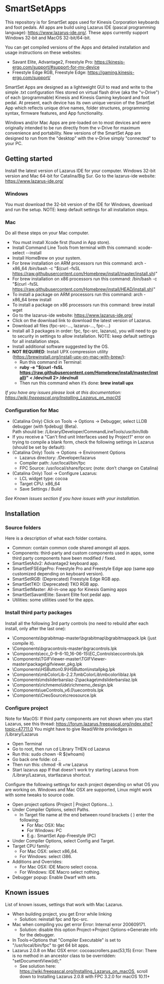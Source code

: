 # SmartSetApps
This repository is for SmartSet apps used for Kinesis Corporation keyboards and foot pedals.
All apps are build using Lazarus IDE (pascal programming language): https://www.lazarus-ide.org/.
These apps currently support Windows 32-bit and MacOS 32-bit/64-bit.

You can get compiled versions of the Apps and detailed installation and usage instructions on these websites:
* Savant Elite, Advantage2, Freestyle Pro: https://kinesis-ergo.com/support/#support-for-my-device
* Freestyle Edge RGB, Freestyle Edge: https://gaming.kinesis-ergo.com/support/

SmartSet Apps are designed as a lightweight GUI to read and write to the simple .txt configuration files stored on virtual flash drive (aka the "v-Drive") of each (programmable) Kinesis and Kinesis Gaming keyboard and foot pedal. At present, each device has its own unique version of the SmartSet App which reflects unique drive names, folder structures, programming syntax, firmware features, and App functionality.

Windows and/or Mac Apps are pre-loaded on to most devices and were originally intended to be run directly from the v-Drive for maximum convenience and portability. New versions of the SmartSet App are designed to run from the "desktop" with the v-Drive simply "connected" to your PC. 

## Getting started
Install the latest version of Lazarus IDE for your computer.  Windows 32-bit version and Mac 64-bit for Catalina/Big Sur. Go to the lazarus-ide website: https://www.lazarus-ide.org/
### Windows
You must download the 32-bit version of the IDE for Windows, download and run the setup.
NOTE: keep default settings for all installation steps.

### Mac
Do all these steps on your Mac computer.
* You must install Xcode first (found in App store).
* Install Command Line Tools from terminal with this command: xcode-select --install
* Install HomeBrew on your system.
* For brew installation on ARM processors run this command:
	arch -x86_64 /bin/bash -c "$(curl -fsSL https://raw.githubusercontent.com/Homebrew/install/master/install.sh)"
* For brew installation on x86 processors run this command:
	/bin/bash -c "$(curl -fsSL https://raw.githubusercontent.com/Homebrew/install/HEAD/install.sh)"
* To install a package on ARM processors run this command:
	arch -x86_64 brew install <package>
* To install a package on x86 processors run this command:
	brew install wget
* Go to the lazarus-ide website: https://www.lazarus-ide.org/
* Click on the download link to download the latest version of Lazarus.
* Download all files (fpc-src-..., lazarus-..., fpc-...)
* Install all 3 packages in order: fpc, fpc-src, lazarus), you will need to go to security in settings to allow installation. 
  NOTE: keep default settings for all installation steps.
* Install additional software suggested by the OS.
* **NOT REQUIRED**: Install UPX compression utility (https://brewinstall.org/install-upx-on-mac-with-brew/):
  * Run this command in Terminal: 
  * **ruby -e "$(curl -fsSL https://raw.githubusercontent.com/Homebrew/install/master/install)" < /dev/null 2> /dev/null**
  * Then run this command when it’s done: **brew install upx**
  
*If you have any issues please look at this documentation: https://wiki.freepascal.org/Installing_Lazarus_on_macOS*

### Configuration for Mac
* (Catalina Only) Click on Tools -> Options -> Debugger, select LLDB debugger (with fpdebug) (Beta).  
	Path should be: /Library/Developer/CommandLineTools/usr/bin/lldb
* If you receive a "Can't find unit Interfaces used by Project1" error on trying to compile a blank form, check the following settings in Lazarus (should be set by default):
* (Catalina Only) Tools -> Options -> Environment Options
  * Lazarus directory: /Developer/lazarus
  * Compiler path: /usr/local/bin/fpc
  * FPC Source: /usr/local/share/fpcsrc (note: don’t change on Catalina)
* (Catalina Only) Tool -> Configure Lazarus:
  * LCL widget type: cocoa
  * Target CPU: x86_64
  * Save Settings / Build
  
*See Known issues section if you have issues with your installation.*

## Installation

### Source folders
Here is a description of what each folder contains.
* Common: contain common code shared amongst all apps.
* Components: third-party and custom components used in apps, some third party components have been modified / fixed.
* SmartSetAdv2: Advantage2 keyboard app.
* SmartSetFSEdgePro: Freestyle Pro and Freestyle Edge app (same app customized depending on keyboard version).
* SmartSetRGB: (Deprecated) Freestyle Edge RGB app.
* SmartSetTKO: (Deprecated) TKO RGB app.
* SmartSetMaster: All-in-one app for Kinesis Gaming apps
* SmartSetSavantElite: Savant Elite foot pedal app.
* Utilities: some utilities used for the apps.

### Install third party packages
Install all the following 3rd party controls (no need to rebuild after each install, only after the last one):
* \Components\bgrabitmap-master\bgrabitmap\bgrabitmappack.lpk (just compile it).
* \Components\bgracontrols-master\bgracontrols.lpk
* \Components\ecc_0-9-6-10_16-06-15\EC_Controls\eccontrols.lpk
* \Components\TGIFViewer-master\TGIFViewer-master\package\gifviewer_pkg.lpk
* \Components\HSButton0.9\HSButton\installpkg.lpk
* \Components\mbColorLib-2.2.1\mbColorLib\mbcolorliblaz.lpk
* \Components\mdsliderbarslaz-2\package\mdsliderbarslaz.lpk
* \Components\richmemo\ide\richmemo_design.lpk
* \Components\ueControls_v6.0\uecontrols.lpk
* \Components\CreoSource\creosource.lpk

### Configure project
Note for MacOS: If third party components are not shown when you start Lazarus, see this thread: https://forum.lazarus.freepascal.org/index.php?topic=47711.0
You might have to give Read/Write priviledges in /Library/Lazarus
* Open Terminal
* Go to root, then run cd Library THEN cd Lazarus
* Run this: sudo chown -R $(whoami)
* Go back one folde: cd ..
* Then run this: chmod -R +rw Lazarus 
* Start lazarus app
If that doesn't work try starting Lazarus from /Library/Lazarus, startlazarus shortcut.


Configure the following settings for each project depending on what OS you are working on. Windows and Mac OSX are supported, Linux might work with some tweaks to source code.
* Open project options (Project | Project Options…).
* Under Compiler Options, select Paths.
  * In Target file name at the end between round brackets ( ) enter the following:
    * For Mac OSX: Mac
    * For Windows: PC
	* E.g.: SmartSet App-Freestyle (PC)
* Under Compiler Options, select Config and Target.
* Target CPU family:
  * For Mac OSX: select x86_64.
  * For Windows: select i386.
* Additions and Overrides:
  * For Mac OSX: IDE Macro select cocoa.
  * For Windows: IDE Macro select nothing.
* Debugger popup: Enable Dwarf with sets.

## Known issues
List of known issues, settings that work with Mac Lazarus.
* When building project, you get Error while linking
  * Solution: reinstall fpc and fpc-src. 
* Mac when compiling you get error Error: Internal error 200609171.
  * Solution: disable this option Project->Project Options->Generate info for the debugger.
* In Tools->Options that "Compiler Executable" is set to "/usr/local/bin/fpc" to get 64 bit apps.
* Lazarus 2.0.8 on Mac OSX error: cocoascrollers.pas(53,15) Error: There is no method in an ancestor class to be overridden: "setDocumentView(id);"
  * See solution here: https://wiki.freepascal.org/Installing_Lazarus_on_macOS, scroll down to Installing Lazarus 2.0.8 with FPC 3.2.0 for macOS 10.11+
